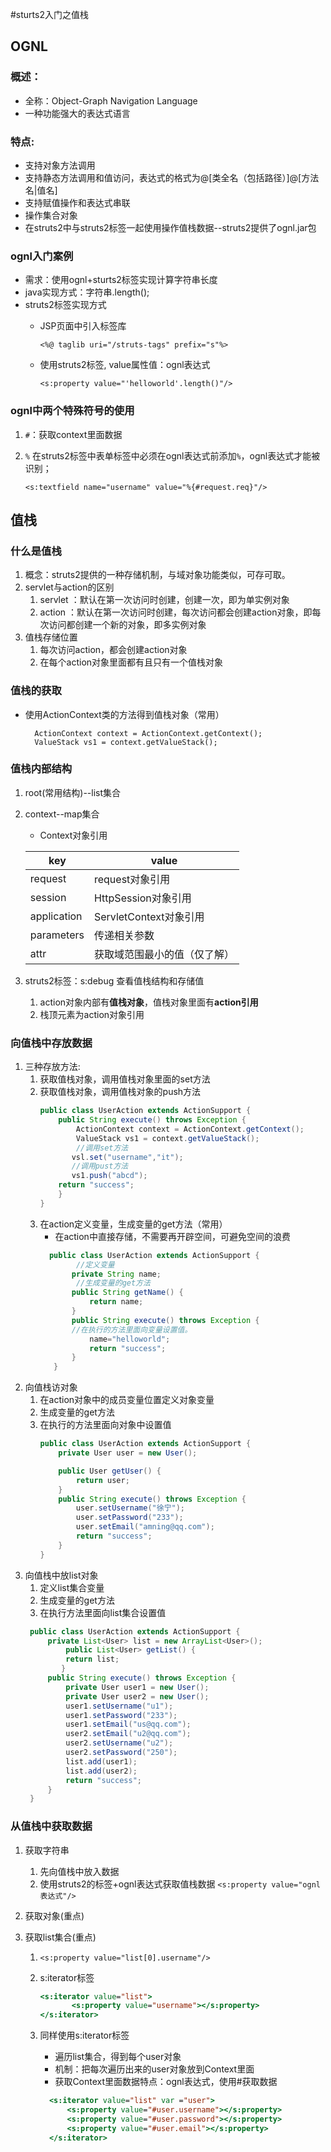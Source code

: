 #sturts2入门之值栈

## OGNL
### 概述：
* 全称：Object-Graph Navigation Language
* 一种功能强大的表达式语言
### 特点:
* 支持对象方法调用
* 支持静态方法调用和值访问，表达式的格式为@[类全名（包括路径）]@[方法名|值名]
* 支持赋值操作和表达式串联
* 操作集合对象
* 在struts2中与struts2标签一起使用操作值栈数据--struts2提供了ognl.jar包
### ognl入门案例
* 需求：使用ognl+sturts2标签实现计算字符串长度
* java实现方式：字符串.length();
* struts2标签实现方式
  * JSP页面中引入标签库
        
    `<%@ taglib uri="/struts-tags" prefix="s"%>`
  * 使用struts2标签, value属性值：ognl表达式
        
     `<s:property value="'helloworld'.length()"/>`
### ognl中两个特殊符号的使用
1. `#`：获取context里面数据
2. `%`  在struts2标签中表单标签中必须在ognl表达式前添加`%`，ognl表达式才能被识别；
    
    `<s:textfield name="username" value="%{#request.req}"/>`
    
## 值栈
### 什么是值栈
1. 概念：struts2提供的一种存储机制，与域对象功能类似，可存可取。
2. servlet与action的区别
    1. servlet ：默认在第一次访问时创建，创建一次，即为单实例对象
    2. action ：默认在第一次访问时创建，每次访问都会创建action对象，即每次访问都创建一个新的对象，即多实例对象
3. 值栈存储位置
    1. 每次访问action，都会创建action对象
    2. 在每个action对象里面都有且只有一个值栈对象
###  值栈的获取
* 使用ActionContext类的方法得到值栈对象（常用）
   ````
     ActionContext context = ActionContext.getContext();
     ValueStack vs1 = context.getValueStack();
   ````
### 值栈内部结构

1. root(常用结构)--list集合
2. context--map集合

    * Context对象引用
    
    key | value
    ---|---
    request|request对象引用
    session|HttpSession对象引用
    application|ServletContext对象引用
    parameters|传递相关参数
    attr|获取域范围最小的值（仅了解）
3. struts2标签：s:debug 查看值栈结构和存储值
    1. action对象内部有**值栈对象**，值栈对象里面有**action引用**
    2. 栈顶元素为action对象引用
    
### 向值栈中存放数据
1. 三种存放方法:
    1. 获取值栈对象，调用值栈对象里面的set方法
    2. 获取值栈对象，调用值栈对象的push方法
        ```java
        public class UserAction extends ActionSupport {
            public String execute() throws Exception {
                ActionContext context = ActionContext.getContext();
                ValueStack vs1 = context.getValueStack();
                //调用set方法
               vsl.set("username","it");
               //调用pust方法
               vs1.push("abcd");
            return "success";
            }
        }
        ```
    3. 在action定义变量，生成变量的get方法（常用）
        * 在action中直接存储，不需要再开辟空间，可避免空间的浪费
        ```java
          public class UserAction extends ActionSupport {
                //定义变量
               private String name;
                //生成变量的get方法
               public String getName() {
                   return name;
               }
               public String execute() throws Exception {
               //在执行的方法里面向变量设置值。
                   name="helloworld";
                   return "success";
               }
           }                               
          ```  
2. 向值栈访对象
    1. 在action对象中的成员变量位置定义对象变量
    2. 生成变量的get方法
    3. 在执行的方法里面向对象中设置值
        ```java
        public class UserAction extends ActionSupport {
            private User user = new User();
        
            public User getUser() {
                return user;
            }
            public String execute() throws Exception {
                user.setUsername("徐宁");
                user.setPassword("233");
                user.setEmail("amning@qq.com");
                return "success";
            }
        }
        ```  
3. 向值栈中放list对象
    1. 定义list集合变量
    2. 生成变量的get方法
    3. 在执行方法里面向list集合设置值  
    ```java
     public class UserAction extends ActionSupport {
         private List<User> list = new ArrayList<User>();
             public List<User> getList() {
             return list;
            }
         public String execute() throws Exception { 
             private User user1 = new User();
             private User user2 = new User();
             user1.setUsername("u1");
             user1.setPassword("233");
             user1.setEmail("us@qq.com");
             user2.setEmail("u2@qq.com");
             user2.setUsername("u2");
             user2.setPassword("250");
             list.add(user1);
             list.add(user2);
             return "success";
         }
     }
    ```  
### 从值栈中获取数据
1. 获取字符串
    1. 先向值栈中放入数据
    2. 使用struts2的标签+ognl表达式获取值栈数据
        `<s:property value="ognl表达式"/>`
2. 获取对象(重点)
    
3. 获取list集合(重点)
    1. `<s:property value="list[0].username"/>`
    2. s:iterator标签
         ```jsp
         <s:iterator value="list">
                <s:property value="username"></s:property>
         </s:iterator>
         ```
        
    3. 同样使用s:iterator标签
        * 遍历list集合，得到每个user对象
        * 机制：把每次遍历出来的user对象放到Context里面
        * 获取Context里面数据特点：ognl表达式，使用#获取数据
         ```jsp
           <s:iterator value="list" var ="user">
               <s:property value="#user.username"></s:property>
               <s:property value="#user.password"></s:property>
               <s:property value="#user.email"></s:property>
           </s:iterator>
        ```
           
            